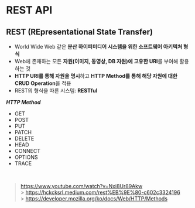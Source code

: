 # **REST API**

## **REST (REpresentational State Transfer)**

- World Wide Web 같은 **분산 하이퍼미디어 시스템을 위한 소프트웨어 아키텍처 형식**
- Web에 존재하는 모든 **자원(이미지, 동영상, DB 자원)에 고유한 URI**를 부여해 활용하는 것
- **HTTP URI를 통해 자원을 명시**하고 **HTTP Method를 통해 해당 자원에 대한 CRUD Operation**을 적용
- REST의 형식을 따른 시스템: **RESTful**

**_HTTP Method_**

- GET
- POST
- PUT
- PATCH
- DELETE
- HEAD
- CONNECT
- OPTIONS
- TRACE

<br>

> https://www.youtube.com/watch?v=Nxi8Ur89Akw<br> > https://hckcksrl.medium.com/rest%EB%9E%80-c602c3324196<br> > https://developer.mozilla.org/ko/docs/Web/HTTP/Methods
